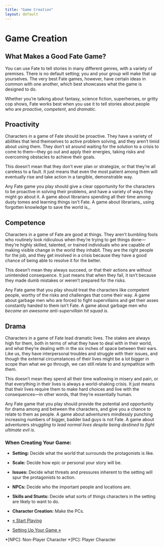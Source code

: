 ```yaml
---
title: "Game Creation"
layout: default
---
```

    

#  Game Creation

## What Makes a Good Fate Game?

You can use Fate to tell stories in many different genres, with a variety of
premises. There is no default setting; you and your group will make that up
yourselves. The very best Fate games, however, have certain ideas in common
with one another, which best showcases what the game is designed to do.

Whether you’re talking about fantasy, science fiction, superheroes, or gritty
cop shows, Fate works best when you use it to tell stories about people who
are _proactive_, _competent_, and _dramatic_.

## Proactivity

Characters in a game of Fate should be proactive. They have a variety of
abilities that lend themselves to active problem solving, and they aren’t
timid about using them. They don’t sit around waiting for the solution to a
crisis to come to them—they go out and apply their energies, taking risks and
overcoming obstacles to achieve their goals.

This doesn’t mean that they don’t ever plan or strategize, or that they’re all
careless to a fault. It just means that even the most patient among them will
eventually rise and take action in a tangible, demonstrable way.

Any Fate game you play should give a clear opportunity for the characters to
be proactive in solving their problems, and have a variety of ways they might
go about it. A game about librarians spending all their time among dusty tomes
and learning things isn’t Fate. A game about librarians_ using forgotten
knowledge to save the world is_.

## Competence

Characters in a game of Fate are good at things. They aren’t bumbling fools
who routinely look ridiculous when they’re trying to get things done—they’re
highly skilled, talented, or trained individuals who are capable of making
visible change in the world they inhabit. They are the right people for the
job, and they get involved in a crisis because they have a good chance of
being able to resolve it for the better.

This doesn’t mean they always succeed, or that their actions are without
unintended consequence. It just means that when they fail, it isn’t because
they made dumb mistakes or weren’t prepared for the risks.

Any Fate game that you play should treat the characters like competent people,
worthy of the risks and challenges that come their way. A game about garbage
men who are forced to fight supervillains and get their asses constantly
handed to them isn’t Fate. A game about garbage men who _become an awesome
anti-supervillain hit squad is_.

## Drama

Characters in a game of Fate lead dramatic lives. The stakes are always high
for them, both in terms of what they have to deal with in their world, and
what they’re dealing with in the six inches of space between their ears. Like
us, they have interpersonal troubles and struggle with their issues, and
though the external circumstances of their lives might be a lot bigger in
scope than what we go through, we can still relate to and sympathize with
them.

This doesn’t mean they spend all their time wallowing in misery and pain, or
that everything in their lives is always a world-shaking crisis. It just means
that their lives require them to make hard choices and live with the
consequences—in other words, that they’re essentially human.

Any Fate game that you play should provide the potential and opportunity for
drama among and between the characters, and give you a chance to relate to
them as people. A game about adventurers mindlessly punching increasing
numbers of bigger, badder bad guys is not Fate. A game about adventurers
_struggling to lead normal lives despite being destined to fight ultimate evil
is_.

### When Creating Your Game:

  * **Setting:** Decide what the world that surrounds the protagonists is like.
  * **Scale:** Decide how epic or personal your story will be.
  * **Issues:** Decide what threats and pressures inherent to the setting will spur the protagonists to action.
  * **NPCs:** Decide who the important people and locations are.
  * **Skills and Stunts:** Decide what sorts of things characters in the setting are likely to want to do.
  * **Character Creation:** Make the PCs.

  * [« Start Playing](/fate-srd/fate-core/start-playing)
  * [Setting Up Your Game »](/fate-srd/fate-core/setting-your-game)

  *[NPC]: Non-Player Character
  *[PC]: Player Character

